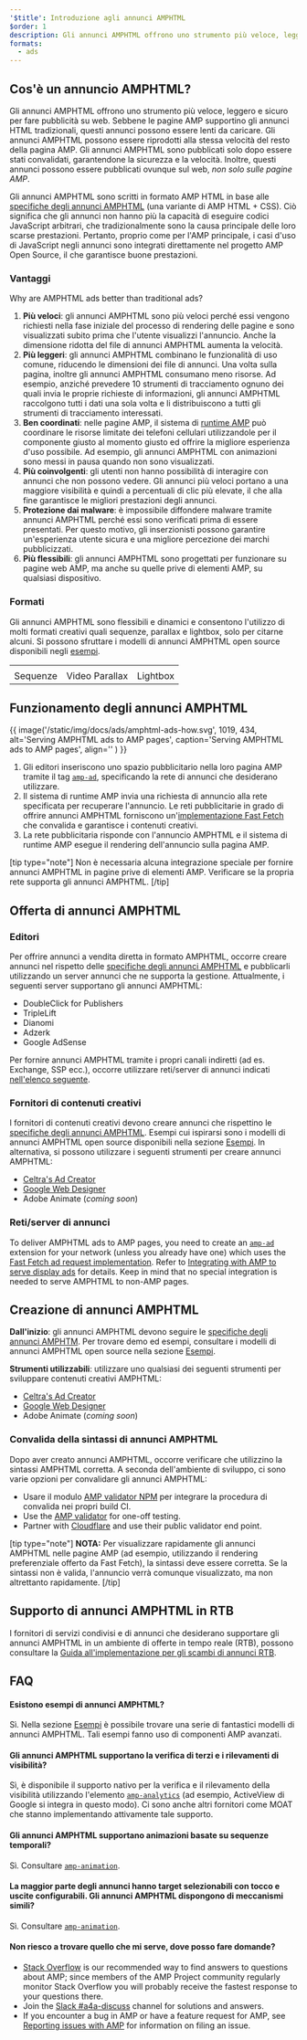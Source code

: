 ```yaml
---
'$title': Introduzione agli annunci AMPHTML
$order: 1
description: Gli annunci AMPHTML offrono uno strumento più veloce, leggero e sicuro per fare pubblicità su web. Sebbene le pagine AMP supportino gli annunci HTML tradizionali, questi annunci possono essere lenti da caricare.
formats:
  - ads
---
```


## Cos'è un annuncio AMPHTML?

Gli annunci AMPHTML offrono uno strumento più veloce, leggero e sicuro per fare pubblicità su web. Sebbene le pagine AMP supportino gli annunci HTML tradizionali, questi annunci possono essere lenti da caricare. Gli annunci AMPHTML possono essere riprodotti alla stessa velocità del resto della pagina AMP. Gli annunci AMPHTML sono pubblicati solo dopo essere stati convalidati, garantendone la sicurezza e la velocità. Inoltre, questi annunci possono essere pubblicati ovunque sul web, _non solo sulle pagine AMP_.

Gli annunci AMPHTML sono scritti in formato AMP HTML in base alle [specifiche degli annunci AMPHTML](a4a_spec.md) (una variante di AMP HTML + CSS). Ciò significa che gli annunci non hanno più la capacità di eseguire codici JavaScript arbitrari, che tradizionalmente sono la causa principale delle loro scarse prestazioni. Pertanto, proprio come per l'AMP principale, i casi d'uso di JavaScript negli annunci sono integrati direttamente nel progetto AMP Open Source, il che garantisce buone prestazioni.

### Vantaggi

Why are AMPHTML ads better than traditional ads?

1. **Più veloci**: gli annunci AMPHTML sono più veloci perché essi vengono richiesti nella fase iniziale del processo di rendering delle pagine e sono visualizzati subito prima che l'utente visualizzi l'annuncio. Anche la dimensione ridotta del file di annunci AMPHTML aumenta la velocità.
2. **Più leggeri**: gli annunci AMPHTML combinano le funzionalità di uso comune, riducendo le dimensioni dei file di annunci. Una volta sulla pagina, inoltre gli annunci AMPHTML consumano meno risorse. Ad esempio, anziché prevedere 10 strumenti di tracciamento ognuno dei quali invia le proprie richieste di informazioni, gli annunci AMPHTML raccolgono tutti i dati una sola volta e li distribuiscono a tutti gli strumenti di tracciamento interessati.
3. **Ben coordinati**: nelle pagine AMP, il sistema di [runtime AMP](spec/amphtml.md#amp-runtime) può coordinare le risorse limitate dei telefoni cellulari utilizzandole per il componente giusto al momento giusto ed offrire la migliore esperienza d'uso possibile. Ad esempio, gli annunci AMPHTML con animazioni sono messi in pausa quando non sono visualizzati.
4. **Più coinvolgenti**: gli utenti non hanno possibilità di interagire con annunci che non possono vedere. Gli annunci più veloci portano a una maggiore visibilità e quindi a percentuali di clic più elevate, il che alla fine garantisce le migliori prestazioni degli annunci.
5. **Protezione dai malware**: è impossibile diffondere malware tramite annunci AMPHTML perché essi sono verificati prima di essere presentati. Per questo motivo, gli inserzionisti possono garantire un'esperienza utente sicura e una migliore percezione dei marchi pubblicizzati.
6. **Più flessibili**: gli annunci AMPHTML sono progettati per funzionare su pagine web AMP, ma anche su quelle prive di elementi AMP, su qualsiasi dispositivo.

### Formati

Gli annunci AMPHTML sono flessibili e dinamici e consentono l'utilizzo di molti formati creativi quali sequenze, parallax e lightbox, solo per citarne alcuni. Si possono sfruttare i modelli di annunci AMPHTML open source disponibili negli [esempi](../../../documentation/examples/index.html).

<table class="nocolor">
  <tr>
    <td class="col-thirty"><amp-anim width="410" height="731" layout="responsive" src="/static/img/docs/ads/amp-ad-01-carousel.gif">
    </amp-anim></td>
    <td class="col-thirty"><amp-anim width="410" height="731" layout="responsive" src="/static/img/docs/ads/amp-ad-02-video-parallax.gif">
    </amp-anim></td>
    <td class="col-thirty"><amp-anim width="410" height="731" layout="responsive" src="/static/img/docs/ads/amp-ad-03-lightbox.gif">
    </amp-anim></td>
  </tr>
  <tr>
    <td>Sequenze</td>
    <td>Video Parallax</td>
    <td>Lightbox</td>
  </tr>
</table>

## Funzionamento degli annunci AMPHTML

{{ image('/static/img/docs/ads/amphtml-ads-how.svg', 1019, 434, alt='Serving AMPHTML ads to AMP pages', caption='Serving AMPHTML ads to AMP pages', align='' ) }}

1. Gli editori inseriscono uno spazio pubblicitario nella loro pagina AMP tramite il tag [`amp-ad`](../../../documentation/components/reference/amp-ad.md), specificando la rete di annunci che desiderano utilizzare.
2. Il sistema di runtime AMP invia una richiesta di annuncio alla rete specificata per recuperare l'annuncio. Le reti pubblicitarie in grado di offrire annunci AMPHTML forniscono un'[implementazione Fast Fetch](https://github.com/ampproject/amphtml/blob/master/ads/google/a4a/docs/Network-Impl-Guide.md) che convalida e garantisce i contenuti creativi.
3. La rete pubblicitaria risponde con l'annuncio AMPHTML e il sistema di runtime AMP esegue il rendering dell'annuncio sulla pagina AMP.

[tip type="note"] Non è necessaria alcuna integrazione speciale per fornire annunci AMPHTML in pagine prive di elementi AMP. Verificare se la propria rete supporta gli annunci AMPHTML. [/tip]

## Offerta di annunci AMPHTML

### Editori

Per offrire annunci a vendita diretta in formato AMPHTML, occorre creare annunci nel rispetto delle [specifiche degli annunci AMPHTML](a4a_spec.md) e pubblicarli utilizzando un server annunci che ne supporta la gestione. Attualmente, i seguenti server supportano gli annunci AMPHTML:

- DoubleClick for Publishers
- TripleLift
- Dianomi
- Adzerk
- Google AdSense

Per fornire annunci AMPHTML tramite i propri canali indiretti (ad es. Exchange, SSP ecc.), occorre utilizzare reti/server di annunci indicati [nell'elenco seguente](../../../documentation/guides-and-tutorials/develop/monetization/ads_vendors.md).

### Fornitori di contenuti creativi

I fornitori di contenuti creativi devono creare annunci che rispettino le [specifiche degli annunci AMPHTML](a4a_spec.md). Esempi cui ispirarsi sono i modelli di annunci AMPHTML open source disponibili nella sezione [Esempi](../../../documentation/examples/index.html). In alternativa, si possono utilizzare i seguenti strumenti per creare annunci AMPHTML:

- [Celtra's Ad Creator](http://www.prnewswire.com/news-releases/celtra-partners-with-the-amp-project-showcases-amp-ad-creation-at-google-io-event-300459514.html)
- [Google Web Designer](https://support.google.com/webdesigner/answer/7529856)
- Adobe Animate (_coming soon_)

### Reti/server di annunci

To deliver AMPHTML ads to AMP pages, you need to create an [`amp-ad`](../../../documentation/components/reference/amp-ad.md) extension for your network (unless you already have one) which uses the [Fast Fetch ad request implementation](https://github.com/ampproject/amphtml/blob/master/ads/google/a4a/docs/Network-Impl-Guide.md). Refer to [Integrating with AMP to serve display ads](../../../documentation/guides-and-tutorials/contribute/adnetwork_integration.md) for details. Keep in mind that no special integration is needed to serve AMPHTML to non-AMP pages.

## Creazione di annunci AMPHTML

**Dall'inizio**: gli annunci AMPHTML devono seguire le [specifiche degli annunci AMPHTM](a4a_spec.md). Per trovare demo ed esempi, consultare i modelli di annunci AMPHTML open source nella sezione [Esempi](../../../documentation/examples/documentation/amp-ad.html).

**Strumenti utilizzabili**: utilizzare uno qualsiasi dei seguenti strumenti per sviluppare contenuti creativi AMPHTML:

- [Celtra's Ad Creator](http://www.prnewswire.com/news-releases/celtra-partners-with-the-amp-project-showcases-amp-ad-creation-at-google-io-event-300459514.html)
- [Google Web Designer](https://support.google.com/webdesigner/answer/7529856)
- Adobe Animate (_coming soon_)

### Convalida della sintassi di annunci AMPHTML

Dopo aver creato annunci AMPHTML, occorre verificare che utilizzino la sintassi AMPHTML corretta. A seconda dell'ambiente di sviluppo, ci sono varie opzioni per convalidare gli annunci AMPHTML:

- Usare il modulo [AMP validator NPM](https://www.npmjs.com/package/amphtml-validator) per integrare la procedura di convalida nei propri build CI.
- Use the [AMP validator](https://validator.ampproject.org/) for one-off testing.
- Partner with [Cloudflare](https://blog.cloudflare.com/amp-validator-api/) and use their public validator end point.

[tip type="note"] **NOTA:** Per visualizzare rapidamente gli annunci AMPHTML nelle pagine AMP (ad esempio, utilizzando il rendering preferenziale offerto da Fast Fetch), la sintassi deve essere corretta. Se la sintassi non è valida, l'annuncio verrà comunque visualizzato, ma non altrettanto rapidamente. [/tip]

## Supporto di annunci AMPHTML in RTB

I fornitori di servizi condivisi e di annunci che desiderano supportare gli annunci AMPHTML in un ambiente di offerte in tempo reale (RTB), possono consultare la [Guida all'implementazione per gli scambi di annunci RTB](https://github.com/ampproject/amphtml/blob/master/ads/google/a4a/docs/RTBExchangeGuide.md).

## FAQ

#### Esistono esempi di annunci AMPHTML?

Sì. Nella sezione [Esempi](../../../documentation/examples/documentation/amp-ad.html) è possibile trovare una serie di fantastici modelli di annunci AMPHTML. Tali esempi fanno uso di componenti AMP avanzati.

#### Gli annunci AMPHTML supportano la verifica di terzi e i rilevamenti di visibilità?

Sì, è disponibile il supporto nativo per la verifica e il rilevamento della visibilità utilizzando l'elemento [`amp-analytics`](../../../documentation/components/reference/amp-analytics.md) (ad esempio, ActiveView di Google si integra in questo modo). Ci sono anche altri fornitori come MOAT che stanno implementando attivamente tale supporto.

#### Gli annunci AMPHTML supportano animazioni basate su sequenze temporali?

Sì. Consultare [`amp-animation`](../../../documentation/components/reference/amp-animation.md).

#### La maggior parte degli annunci hanno target selezionabili con tocco e uscite configurabili. Gli annunci AMPHTML dispongono di meccanismi simili?

Sì. Consultare [`amp-animation`](../../../documentation/components/reference/amp-ad-exit.md).

#### Non riesco a trovare quello che mi serve, dove posso fare domande?

- [Stack Overflow](http://stackoverflow.com/questions/tagged/amp-html) is our recommended way to find answers to questions about AMP; since members of the AMP Project community regularly monitor Stack Overflow you will probably receive the fastest response to your questions there.
- Join the [Slack #a4a-discuss](https://docs.google.com/forms/d/e/1FAIpQLSd83J2IZA6cdR6jPwABGsJE8YL4pkypAbKMGgUZZriU7Qu6Tg/viewform?fbzx=4406980310789882877) channel for solutions and answers.
- If you encounter a bug in AMP or have a feature request for AMP, see [Reporting issues with AMP](https://github.com/ampproject/amphtml/blob/master/CONTRIBUTING.md#reporting-issues-with-amp) for information on filing an issue.
